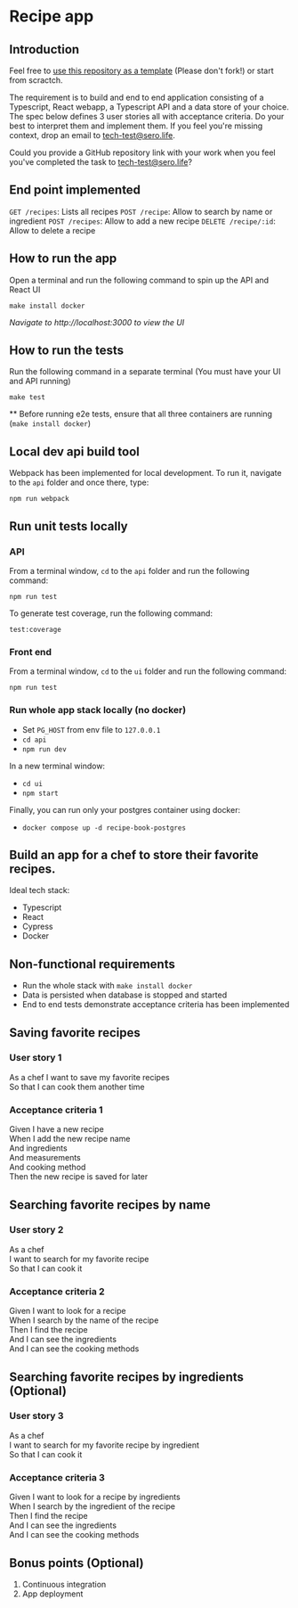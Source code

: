 # Recipe app
## Introduction
Feel free to [use this repository as a template](../../generate) (Please don't fork!) or start from scractch.

The requirement is to build and end to end application consisting of a Typescript, React webapp, a Typescript API and a data store of your choice.
The spec below defines 3 user stories all with acceptance criteria. Do your best to interpret them and implement them. If you feel you're missing context, drop an email to tech-test@sero.life.

Could you provide a GitHub repository link with your work when you feel you've completed the task to tech-test@sero.life?

## End point implemented
`GET /recipes`: Lists all recipes
`POST /recipe`: Allow to search by name or ingredient
`POST /recipes`: Allow to add a new recipe
`DELETE /recipe/:id`: Allow to delete a recipe

## How to run the app

Open a terminal and run the following command to spin up the API and React UI

```
make install docker
```

_Navigate to http://localhost:3000 to view the UI_

## How to run the tests

Run the following command in a separate terminal (You must have your UI and API running)

```
make test
```

** Before running e2e tests, ensure that all three containers are running (`make install docker`)

## Local dev api build tool
Webpack has been implemented for local development.
To run it, navigate to the `api` folder and once there, type: 
```
npm run webpack
```

## Run unit tests locally
### API
From a terminal window, `cd` to the `api` folder and run the following command:
```
npm run test
```
To generate test coverage, run the following command:
```
test:coverage
```
### Front end
From a terminal window, `cd` to the `ui` folder and run the following command:
```
npm run test
```

### Run whole app stack locally (no docker)
- Set `PG_HOST` from env file to `127.0.0.1`
- `cd api`
- `npm run dev`

In a new terminal window:
- `cd ui`
- `npm start`

Finally, you can run only your postgres container using docker:
- `docker compose up -d recipe-book-postgres`

## Build an app for a chef to store their favorite recipes.
Ideal tech stack:
- Typescript
- React
- Cypress
- Docker

## Non-functional requirements
- Run the whole stack with `make install docker`
- Data is persisted when database is stopped and started
- End to end tests demonstrate acceptance criteria has been implemented


## Saving favorite recipes
### User story 1
As a chef
I want to save my favorite recipes\
So that I can cook them another time

### Acceptance criteria 1
Given I have a new recipe\
When I add the new recipe name\
And ingredients\
And measurements\
And cooking method\
Then the new recipe is saved for later
 
## Searching favorite recipes by name
### User story 2
As a chef\
I want to search for my favorite recipe\
So that I can cook it

### Acceptance criteria 2
Given I want to look for a recipe\
When I search by the name of the recipe\
Then I find the recipe\
And I can see the ingredients\
And I can see the cooking methods
 
## Searching favorite recipes by ingredients (Optional)
### User story 3
As a chef\
I want to search for my favorite recipe by ingredient\
So that I can cook it

### Acceptance criteria 3
Given I want to look for a recipe by ingredients\
When I search by the ingredient of the recipe\
Then I find the recipe\
And I can see the ingredients\
And I can see the cooking methods

## Bonus points (Optional)
1. Continuous integration
2. App deployment
